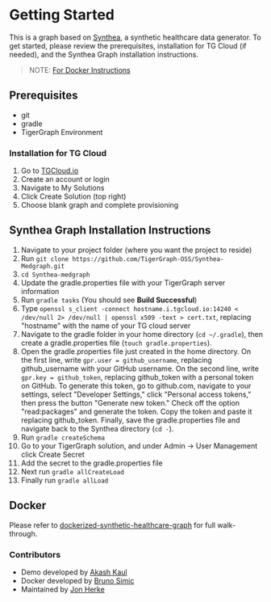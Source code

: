 # Getting Started
This is a graph based on [Synthea](https://synthetichealth.github.io/synthea/), a synthetic healthcare data generator. To get started, please review the prerequisites, installation for TG Cloud (if needed), and the Synthea Graph installation instructions. 

> NOTE: [For Docker Instructions](#docker)

## Prerequisites
* git
* gradle
* TigerGraph Environment

### Installation for TG Cloud
1. Go to [TGCloud.io](https://tgcloud.io)
2. Create an account or login
3. Navigate to My Solutions
4. Click Create Solution (top right)
5. Choose blank graph and complete provisioning

## Synthea Graph Installation Instructions
1. Navigate to your project folder (where you want the project to reside)
2. Run `git clone https://github.com/TigerGraph-OSS/Synthea-Medgraph.git`
3. `cd Synthea-medgraph`
4. Update the gradle.properties file with your TigerGraph server information
5. Run `gradle tasks` (You should see **Build Successful**)
6. Type `openssl s_client -connect hostname.i.tgcloud.io:14240 < /dev/null 2> /dev/null | openssl x509 -text > cert.txt`, replacing "hostname" with the name of your TG cloud server
7. Navigate to the gradle folder in your home directory (`cd ~/.gradle`), then create a gradle.properties file (`touch gradle.properties`). 
8. Open the gradle.properties file just created in the home directory. On the first line, write `gpr.user = github_username`, replacing github_username with your GitHub username. On the second line, write `gpr.key = github_token`, replacing github_token with a personal token on GitHub. To generate this token, go to github.com, navigate to your settings, select "Developer Settings," click "Personal access tokens," then press the button "Generate new token." Check off the option "read:packages" and generate the token. Copy the token and paste it replacing github_token. Finally, save the gradle.properties file and navigate back to the Synthea directory (`cd -`). 
9. Run `gradle createSchema`
10. Go to your TigerGraph solution, and under Admin -> User Management click Create Secret
11. Add the secret to the gradle.properties file
12. Next run `gradle allCreateLoad`
13. Finally run `gradle allLoad`


## Docker
Please refer to [dockerized-synthetic-healthcare-graph](https://dev.to/herk/dockerized-synthetic-healthcare-graph-4m59) for full walk-through.

### Contributors
* Demo developed by [Akash Kaul](https://www.linkedin.com/in/akash-kaul-6a8063194/)
* Docker developed by [Bruno Simic](https://www.linkedin.com/in/brunosimic/)
* Maintained by [Jon Herke](https://www.linkedin.com/in/jonherke/)
